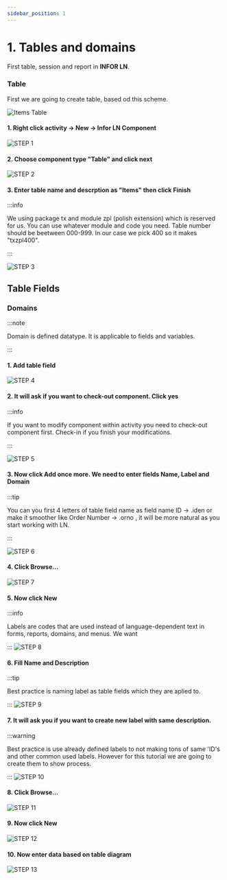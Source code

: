 ```yaml
---
sidebar_position: 1
---
```


# 1. Tables and domains

First table, session and report in **INFOR LN**.

### Table

First we are going to create table, based od this scheme.

![Items Table](./img/Items-table.png)

#### 1. Right click activity → New → Infor LN Component

![STEP 1](./img/step-001.png)

#### 2. Choose component type "Table" and click next

![STEP 2](./img/step-002.png)

#### 3. Enter table name and descrption as "Items" then click Finish

:::info

We using package tx and module zpl (polish extension) which is reserved for us. You can use whatever module and code you need.
Table number should be beetween 000-999. In our case we pick 400 so it makes "txzpl400".

:::


![STEP 3](./img/step-003.png)

## Table Fields
### Domains

:::note

Domain is defined datatype. It is applicable to fields and variables.

:::

#### 1. Add table field

![STEP 4](./img/step-004.png)

#### 2. It will ask if you want to check-out component. Click yes

:::info

If you want to modify component within activity you need to check-out component first.
Check-in if you finish your modifications.

:::

![STEP 5](./img/step-005.png)

#### 3. Now click Add once more. We need to enter fields Name, Label and Domain

:::tip

You can you first 4 letters of table field name as field name ID → .iden or make it smoother like Order Number → .orno , 
it will be more natural as you start working with LN.

:::

![STEP 6](./img/step-006.png)

#### 4. Click Browse...


![STEP 7](./img/step-007.png)

#### 5. Now click New

:::info

Labels are codes that are used instead of language-dependent text in
forms, reports, domains, and menus. We want

:::
![STEP 8](./img/step-008.png)

#### 6. Fill Name and Description

:::tip

Best practice is naming label as table fields which they are aplied to.

:::
![STEP 9](./img/step-009.png)

#### 7. It will ask you if you want to create new label with same description.

:::warning

Best practice is use already defined labels to not making tons of same 'ID's and other common used labels. However for this tutorial we are going to create them to show process.

:::
![STEP 10](./img/step-010.png)

#### 8. Click Browse...

![STEP 11](./img/step-011.png)

#### 9. Now click New

![STEP 12](./img/step-012.png)

#### 10. Now enter data based on table diagram

![STEP 13](./img/step-013.png)


